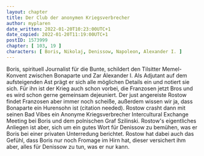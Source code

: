 ```yaml
---
layout: chapter
title: Der Club der anonymen Kriegsverbrecher
author: myplaren
date_written: 2022-01-20T10:23:00UTC+1
date_copied: 2022-01-20T11:19:00UTC+1
postID: 1573999
chapter: [ 103, 19 ]
characters: [ Boris, Nikolaj, Denissow, Napoleon, Alexander I. ]
---
```

Boris, spirituell Journalist für die Bunte, schildert den Tilsitter Memel-Konvent zwischen Bonaparte und Zar Alexander I. Als Adjutant auf dem aufsteigenden Ast prägt er sich alle möglichen Details ein und notiert sie sich. Für ihn ist der Krieg auch schon vorbei, die Franzosen jetzt Bros und es wird schon gerne gemeinsam dejeuniert. Der just angereiste Rostow findet Franzosen aber immer noch scheiße, außerdem wissen wir ja, dass Bonaparte ein Hurensohn ist (citation needed). Rostow crasht dann mit seinen Bad Vibes ein Anonyme Kriegsverbrecher Intercultural Exchange Meeting bei Boris und dem polnischen Graf Szilinski. Rostow's eigentliches Anliegen ist aber, sich um ein gutes Wort für Denissow zu bemühen, was er Boris bei einer privaten Unterredung berichtet. Rostow hat dabei auch das Gefühl, dass Boris nur noch Fromage im Hirn hat, dieser versichert ihm aber, alles für Denissow zu tun, was er nur kann.